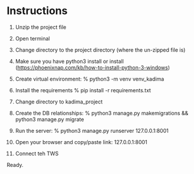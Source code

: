 # Instructions 
1) Unzip the project file
2) Open terminal
3) Change directory to the project directory (where the un-zipped file is)
4) Make sure you have python3 install or install (https://phoenixnap.com/kb/how-to-install-python-3-windows)
5) Create virtual environment:
% python3 -m venv venv_kadima

6) Install the requirements
 % pip install -r requirements.txt

7) Change directory to kadima_project
8) Create the DB relationships:
% python3 manage.py makemigrations && python3 manage.py migrate

9) Run the server:
% python3 manage.py runserver 127.0.0.1:8001

10) Open your browser and copy/paste link: 127.0.0.1:8001
11) Connect teh TWS

Ready.
